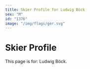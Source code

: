 ```yaml
---
title: Skier Profile for Ludwig Böck
sex: "M"
id: "1376"
image: "/img/flags/ger.svg" 
---
```


# Skier Profile

This page is for: Ludwig Böck.
    